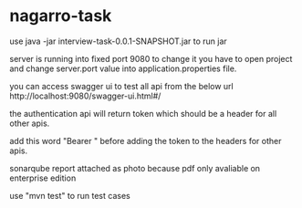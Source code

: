 # nagarro-task


use java -jar interview-task-0.0.1-SNAPSHOT.jar to run jar

server is running into fixed port 9080 to change it you have to open project and change server.port value into application.properties file.

you can access swagger ui to test all api from the below url 
http://localhost:9080/swagger-ui.html#/

the authentication api will return token which should be a header for all other apis.

add this word "Bearer " before adding the token to the headers for other apis.

sonarqube report attached as photo because pdf only avaliable on enterprise edition

use "mvn test" to run test cases 